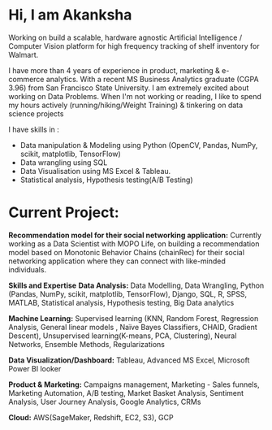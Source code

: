 # Hi, I am Akanksha
Working on build a scalable, hardware agnostic Artificial Intelligence / Computer Vision platform for high frequency tracking of shelf inventory for Walmart. 

I have more than 4 years of experience in product, marketing & e-commerce analytics. With a recent MS Business Analytics graduate (CGPA 3.96) from San Francisco State University. I am extremely excited about working on Data Problems. When I'm not working or reading, I like to spend my hours actively (running/hiking/Weight Training) & tinkering on data science projects

I have skills in : 
- Data manipulation & Modeling using Python (OpenCV, Pandas, NumPy, scikit, matplotlib, TensorFlow)
- Data wrangling using SQL
- Data Visualisation using MS Excel & Tableau. 
- Statistical analysis, Hypothesis testing(A/B Testing)

# Current Project:
**Recommendation model for their social networking application:** 
Currently working as a Data Scientist with MOPO Life, on building a recommendation model based on Monotonic Behavior Chains (chainRec) for their social networking application where they can connect with like-minded individuals.

**Skills and Expertise**
**Data Analysis:** Data Modelling, Data Wrangling, Python (Pandas, NumPy, scikit, matplotlib, TensorFlow), Django, SQL, R, SPSS, MATLAB, Statistical analysis, Hypothesis testing, Big Data analytics

**Machine Learning:** Supervised learning (KNN, Random Forest, Regression Analysis, General linear models , Naïve Bayes Classifiers, CHAID, Gradient Descent), Unsupervised learning(K-means, PCA, Clustering), Neural Networks, Ensemble Methods, Regularizations

**Data Visualization/Dashboard:** Tableau, Advanced MS Excel, Microsoft Power BI looker

**Product & Marketing:** Campaigns management, Marketing - Sales funnels, Marketing Automation, A/B testing, Market Basket Analysis, Sentiment Analysis, User Journey Analysis, Google Analytics, CRMs

**Cloud:** AWS(SageMaker, Redshift, EC2, S3), GCP
